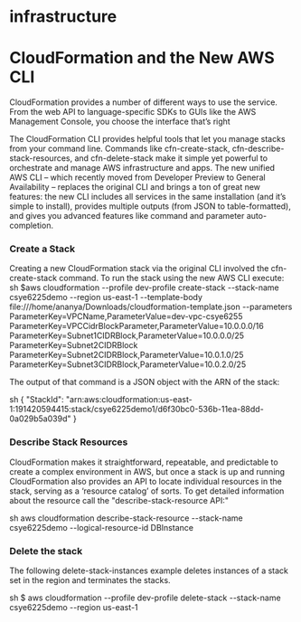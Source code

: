 # infrastructure

# CloudFormation and the New AWS CLI
CloudFormation provides a number of different ways to use the service. From the web API to language-specific SDKs to GUIs like the AWS Management Console, you choose the interface that’s right

The CloudFormation CLI  provides helpful tools that let you manage stacks from your command line. Commands like cfn-create-stack, cfn-describe-stack-resources, and cfn-delete-stack make it simple yet powerful to orchestrate and manage AWS infrastructure and apps. The new unified AWS CLI – which recently moved from Developer Preview to General Availability – replaces the original CLI and brings a ton of great new features: the new CLI includes all services in the same installation (and it’s simple to install), provides multiple outputs (from JSON to table-formatted), and gives you advanced features like command and parameter auto-completion. 

### Create a Stack
Creating a new CloudFormation stack via the original CLI involved the cfn-create-stack command. To run the stack using the new AWS CLI execute:
sh
$aws cloudformation --profile dev-profile create-stack --stack-name csye6225demo --region us-east-1 --template-body file:///home/ananya/Downloads/cloudformation-template.json --parameters ParameterKey=VPCName,ParameterValue=dev-vpc-csye6255 ParameterKey=VPCCidrBlockParameter,ParameterValue=10.0.0.0/16 ParameterKey=Subnet1CIDRBlock,ParameterValue=10.0.0.0/25 ParameterKey=Subnet2CIDRBlock ParameterKey=Subnet2CIDRBlock,ParameterValue=10.0.1.0/25 ParameterKey=Subnet3CIDRBlock,ParameterValue=10.0.2.0/25



The output of that command is a JSON object with the ARN of the stack:

sh
{
     "StackId": "arn:aws:cloudformation:us-east-1:191420594415:stack/csye6225demo1/d6f30bc0-536b-11ea-88dd-0a029b5a039d"
}


### Describe Stack Resources

CloudFormation makes it straightforward, repeatable, and predictable to create a complex environment in AWS, but once a stack is up and running CloudFormation also provides an API to locate individual resources in the stack, serving as a ‘resource catalog’ of sorts. To get detailed information about the resource call the "describe-stack-resource API:"

sh
aws cloudformation describe-stack-resource --stack-name csye6225demo 
--logical-resource-id DBInstance



### Delete the stack
The following delete-stack-instances example deletes instances of a stack set in the region and terminates the stacks.

sh
$ aws cloudformation --profile dev-profile delete-stack --stack-name csye6225demo --region us-east-1 